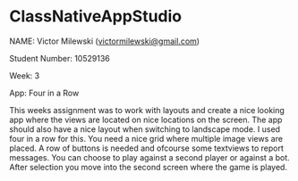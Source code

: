# ClassNativeAppStudio
NAME: Victor Milewski (victormilewski@gmail.com)

Student Number: 10529136

Week: 3

App: Four in a Row

This weeks assignment was to work with layouts and create a nice looking app where the views are located on nice locations on the screen. The app should also have a nice layout when switching to landscape mode. 
I used four in a row for this. You need a nice grid where multiple image views are placed. A row of buttons is needed and ofcourse some textviews to report messages. You can choose to play against a second player or against a bot. After selection you move into the second screen where the game is played. 
